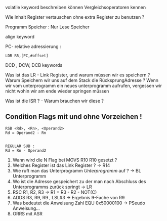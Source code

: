 
volatile keyword beschreiben können 
Vergleichsoperatoren kennen 

Wie Inhalt Register vertauschen ohne extra Register zu benutzen ? 

Programm Speicher :  Nur Lese Speicher 

align keyword 

PC- relative adressierung :
```
LDR R5,[PC,#offset]
```
DCD , DCW, DCB keywords 


Was ist das LR  - Link Register, und warum müssen wir es speichern ? 
Warum Speichern wir uns auf dem Stack die RücksprungAdresse ?
	Wenn wir vom unterprogramm ein neues unterprogramm aufrufen, vergessen wir nicht wohin wir am ende wieder springen müssen 

	
Was ist die ISR ? - Warum brauchen wir diese ? 

## Condition Flags mit und ohne Vorzeichen !



```
RSB <Rd>, <Rn>, <Operand2>
Rd = Operand2 - Rn


REGULAR SUB : 
Rd = Rn - Operand2

```
1. Wann wird die N Flag bei MOVS R10 R10 gesetzt ?
2. Welches Register ist das Link Register ? -> R14
3. Wie ruft man das Unterprogramm _Unterprogramm_ auf ? -> BL Unterprogramm
4. Wo ist die Adresse gespeichert zu der man nach Abschluss des Unterprogramms zurück springt -> LR
5. RSC R1, R2, R3 -> R1 = R3 - R2 - NOT(C)
6. ADDS R3, R9, R9 , LSL#3 -> Ergebnis 9-Fache von R9
7. Was bedeutet die Anweisung Zahl EQU 0x50000100 -> PSeudo Anweisung...
8. ORRS mit ASR  


